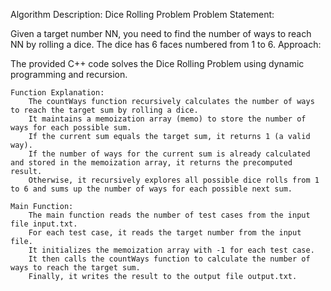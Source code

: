 Algorithm Description: Dice Rolling Problem
Problem Statement:

Given a target number NN, you need to find the number of ways to reach NN by rolling a dice. The dice has 6 faces numbered from 1 to 6.
Approach:

The provided C++ code solves the Dice Rolling Problem using dynamic programming and recursion.

    Function Explanation:
        The countWays function recursively calculates the number of ways to reach the target sum by rolling a dice.
        It maintains a memoization array (memo) to store the number of ways for each possible sum.
        If the current sum equals the target sum, it returns 1 (a valid way).
        If the number of ways for the current sum is already calculated and stored in the memoization array, it returns the precomputed result.
        Otherwise, it recursively explores all possible dice rolls from 1 to 6 and sums up the number of ways for each possible next sum.

    Main Function:
        The main function reads the number of test cases from the input file input.txt.
        For each test case, it reads the target number from the input file.
        It initializes the memoization array with -1 for each test case.
        It then calls the countWays function to calculate the number of ways to reach the target sum.
        Finally, it writes the result to the output file output.txt.
